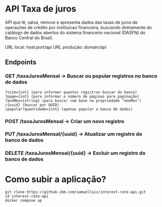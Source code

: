 # API Taxa de juros

API que lê, salva, remove e apresenta dados das taxas de juros de operações de crédito por instituicao financeira, 
buscando diretamente do catálogo de dados abertos do sistema financeiro nacional (DASFN) do Banco Central do Brasil.

URL local: host:port/api
URL produção: domain/api

## Endpoints

### GET /taxaJurosMensal -> Buscar ou popular registros no banco de dados
    ?size={int} (para informar quantos registros buscar do banco)
    ?page={int} (para informar o número de páginas para paginação)
    ?anoMes={string} (para buscar com base na propriedade "anoMes")
    /{uuid} (buscar por UUID)
    /popular?quantidade={int} (apenas popular o banco de dados)
    
### POST /taxaJurosMensal -> Criar um novo registro
### PUT /taxaJurosMensal/{uuid} -> Atualizar um registro do banco de dados
### DELETE /taxaJurosMensal/{uuid} -> Excluir um registro do banco de dados

# Como subir a aplicação?

```
git clone https://github.ibm.com/samuelluiz/interest-rate-api.git
cd interest-rate-api
docker compose up
```
